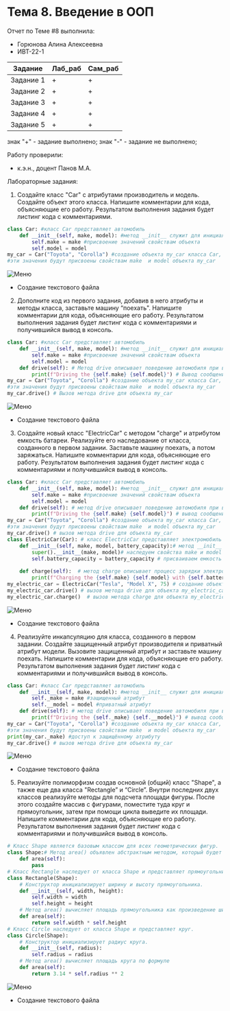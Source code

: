 # Тема 8. Введение в ООП
Отчет по Теме #8 выполнила:
- Горюнова Алина Алексеевна
- ИВТ-22-1

| Задание | Лаб_раб | Сам_раб|
| ------ | ------ | ------|
| Задание 1 | + | + |
| Задание 2 | + | + |
| Задание 3 | + | + |
| Задание 4 | + | + |
| Задание 5 | + | + |


знак "+" - задание выполнено; знак "-" - задание не выполнено;

Работу проверили:
- к.э.н., доцент Панов М.А.


Лабораторные задания:	

1) Создайте класс "Car" с атрибутами производитель и модель. Создайте объект этого класса. Напишите комментарии для кода, объясняющие его работу. Результатом выполнения задания будет листинг кода с комментариями.

```python
class Car: #класс Car представляет автомобиль
    def __init__(self, make, model): #метод __init__ служит для инициализации объекта
        self.make = make #присвоение значений свойствам объекта
        self.model = model
my_car = Car("Toyota", "Corolla") #создание объекта my_car класса Car, передавая параметры "Toyota" и  "Corolla"
#эти значения будут присвоены свойствам make  и model объекта my_car
```
![Меню]()
- Создание текстового файла


2) Дополните код из первого задания, добавив в него атрибуты и методы класса, заставьте машину “поехать". Напишите комментарии для кода, объясняющие его работу. Результатом выполнения задания будет листинг кода с комментариями и получившийся вывод в консоль.

```python
class Car: #класс Car представляет автомобиль
    def __init__(self, make, model): #метод __init__ служит для инициализации объекта
        self.make = make #присвоение значений свойствам объекта
        self.model = model
    def drive(self): # Метод drive описывает поведение автомобиля при вождении
        print(f"Driving the {self.make} {self.model}") # Вывод сообщения о том, какая машина управляется
my_car = Car("Toyota", "Corolla") #создание объекта my_car класса Car, передавая параметры "Toyota" и  "Corolla"
#эти значения будут присвоены свойствам make  и model объекта my_car
my_car.drive() # Вызов метода drive для объекта my_car
```
![Меню]()
- Создание текстового файла

3) Создайте новый класс "ElectricCar" с методом "charge" и атрибутом емкость батареи. Реализуйте его наследование от класса, созданного в первом задании. Заставьте машину поехать, а потом заряжаться.
Напишите комментарии для кода, объясняющие его работу. Результатом выполнения задания будет листинг кода с комментариями и получившийся вывод в консоль.
```python
class Car: #класс Car представляет автомобиль
    def __init__(self, make, model): #метод __init__ служит для инициализации объекта
        self.make = make #присвоение значений свойствам объекта
        self.model = model
    def drive(self): # метод drive описывает поведение автомобиля при вождении
        print(f"Driving the {self.make} {self.model}") # вывод сообщения о том, какая машина управляется
my_car = Car("Toyota", "Corolla") #создание объекта my_car класса Car, передавая параметры "Toyota" и  "Corolla"
#эти значения будут присвоены свойствам make  и model объекта my_car
my_car.drive() # вызов метода drive для объекта my_car
class ElectricCar(Car): # класс ElectricCar представляет электромобиль
    def __init__(self, make, model, battery_capacity):# метод __init__ служит для инициализации объекта
        super().__init__(make, model)# наследуем свойства make и model от родительского класса Car
        self.battery_capacity = battery_capacity # присваиваем емкость аккумулятора свойству battery_capacity
        
    def charge(self):  # метод charge описывает процесс зарядки электромобиля
        print(f"Charging the {self.make} {self.model} with {self.battery_capacity} kWh")# вывод сообщения о процессе зарядки 
my_electric_car = ElectricCar("Tesla", "Model X", 75) # создание объекта my_electric_car класса ElectricCar с параметрами "Tesla", "Model X" и 75
my_electric_car.drive() # вызов метода drive для объекта my_electric_car
my_electric_car.charge()  # вызов метода charge для объекта my_electric_car
```
![Меню]()
- Создание текстового файла


4) Реализуйте инкапсуляцию для класса, созданного в первом задании. Создайте защищенный атрибут производителя и приватный атрибут модели. Вызовите защищенный атрибут и заставьте машину поехать. Напишите комментарии для кода, объясняющие его работу.
Результатом выполнения задания будет листинг кода с комментариями и получившийся вывод в консоль.

```python
class Car: #класс Car представляет автомобиль
    def __init__(self, make, model): #метод __init__ служит для инициализации объекта
        self._make = make #защищенный атрибут
        self.__model = model #приватный атрибут
    def drive(self): # метод drive описывает поведение автомобиля при вождении
        print(f"Driving the {self._make} {self.__model}") # вывод сообщения о том, какая машина управляется
my_car = Car("Toyota", "Corolla") #создание объекта my_car класса Car, передавая параметры "Toyota" и  "Corolla"
#эти значения будут присвоены свойствам make  и model объекта my_car
print(my_car._make) #доступ к защищённому атрибуту
my_car.drive() # вызов метода drive для объекта my_car
```
![Меню]()
- Создание текстового файла


5) Реализуйте полиморфизм создав основной (общий) класс "Shape", а также еще два класса "Rectangle” и “Circle”. Внутри последних двух классов реализуйте методы для подсчета площади фигуры. После этого создайте массив с фигурами, поместите туда круг и прямоугольник, затем при помощи цикла выведите их площади. Напишите комментарии для кода, объясняющие его работу. Результатом выполнения задания будет листинг кода с комментариями и получившийся вывод в консоль.

```python
# Класс Shape является базовым классом для всех геометрических фигур.
class Shape:# Метод area() объявлен абстрактным методом, который будет переопределен в дочерних классах.
    def area(self):
        pass
# Класс Rectangle наследует от класса Shape и представляет прямоугольник.
class Rectangle(Shape):
    # Конструктор инициализирует ширину и высоту прямоугольника.
    def __init__(self, width, height):
        self.width = width
        self.height = height
    # Метод area() вычисляет площадь прямоугольника как произведение ширины на высоту.
    def area(self):
        return self.width * self.height
# Класс Circle наследует от класса Shape и представляет круг.
class Circle(Shape):
    # Конструктор инициализирует радиус круга.
    def __init__(self, radius):
        self.radius = radius
    # Метод area() вычисляет площадь круга по формуле 
    def area(self):
        return 3.14 * self.radius ** 2
```
![Меню]()
- Создание текстового файла
